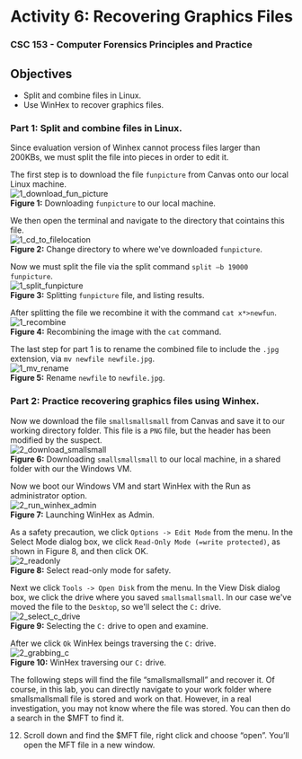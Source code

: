 # Activity 6: Recovering Graphics Files  
### CSC 153 - Computer Forensics Principles and Practice  

## Objectives  
* Split and combine files in Linux.
* Use WinHex to recover graphics files.


### Part 1: Split and combine files in Linux.  
Since evaluation version of Winhex cannot process files larger than 200KBs, we must split the file into pieces in order to edit it.    

The first step is to download the file `funpicture` from Canvas onto our local Linux machine.    
![1_download_fun_picture](./images/1_download_fun_picture.png)    
**Figure 1:** Downloading `funpicture` to our local machine.  

We then open the terminal and navigate to the directory that cointains this file.    
![1_cd_to_filelocation](./images/1_cd_to_filelocation.png)  
**Figure 2:** Change directory to where we've downloaded `funpicture`.  

 Now we must split the file via the split command `split –b 19000 funpicture`.  
![1_split_funpicture](./images/1_split_funpicture.png)  
**Figure 3:** Splitting `funpicture` file, and listing results.  

After splitting the file we recombine it with the command `cat x*>newfun`.    
![1_recombine](./images/1_recombine.png)  
**Figure 4:** Recombining the image with the `cat` command.  

The last step for part 1 is to rename the combined file to include the `.jpg` extension, via `mv newfile newfile.jpg`.  
![1_mv_rename](./images/1_mv_rename.png)  
**Figure 5:** Rename `newfile` to `newfile.jpg`.  

  
### Part 2: Practice recovering graphics files using Winhex.  

Now we download the file `smallsmallsmall` from Canvas and save it to our working directory folder. This file is a `PNG` file, but the
header has been modified by the suspect.  
![2_download_smallsmall](./images/2_download_smallsmall.png)  
**Figure 6:** Downloading `smallsmallsmall` to our local machine, in a shared folder with our the Windows VM.  

Now we boot our Windows VM and start WinHex with the Run as administrator option.  
![2_run_winhex_admin](./images/2_run_winhex_admin.png)  
**Figure 7:** Launching WinHex as Admin. 


As a safety precaution, we click `Options -> Edit Mode` from the menu. In the Select Mode dialog box,  we click `Read-Only Mode (=write protected)`, as shown in Figure 8, and then click OK.  
![2_readonly](./images/2_readonly.png)    
**Figure 8:** Select read-only mode for safety.  


Next we click `Tools -> Open Disk` from the menu. In the View Disk dialog box, we click the drive where you saved `smallsmallsmall`. In our case we've moved the file to the `Desktop`, so we'll select the `C:` drive.  
![2_select_c_drive](./images/2_select_c_drive.png)  
**Figure 9:** Selecting the `C:` drive to open and examine.  

After we click `Ok` WinHex beings traversing the `C:` drive.  
![2_grabbing_c](./images/2_grabbing_c.png)  
**Figure 10:** WinHex traversing our `C:` drive.  

The following steps will find the file “smallsmallsmall” and recover it. Of course, in this lab, you can directly navigate to your work folder where smallsmallsmall file is stored and work on that. However, in a real investigation, you may not know where the file was stored. You can then do a search in the $MFT to find it.

12. Scroll down and find the $MFT file, right click and choose “open”. You’ll open the MFT file in a
new window.

